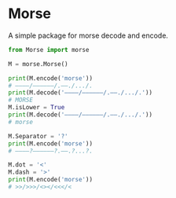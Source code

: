 # Morse

A simple package for morse decode and encode.

```python
from Morse import morse

M = morse.Morse()

print(M.encode('morse'))
# ————/——————/.——./.../.
print(M.decode('————/——————/.——./.../.'))
# MORSE
M.isLower = True
print(M.decode('————/——————/.——./.../.'))
# morse

M.Separator = '?'
print(M.encode('morse'))
# ————?——————?.——.?...?.

M.dot = '<'
M.dash = '>'
print(M.encode('morse'))
# >>/>>>/<></<<</<
```